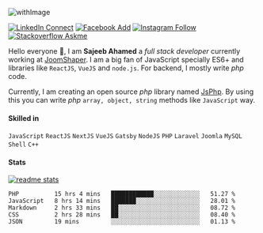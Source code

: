 ![withImage](https://user-images.githubusercontent.com/5783354/87874032-3d85dc80-c9e8-11ea-8eb7-d8ae7bc84376.png)

[![LinkedIn Connect](https://img.shields.io/badge/%20-Connect-black?color=14171A&labelColor=0576b5&logo=linkedin&logoColor=ffffff&style=for-the-badge)](https://www.linkedin.com/in/sisylana/) [![Facebook Add](https://img.shields.io/badge/%20-Add-black?color=14171A&labelColor=0b83ef&logo=facebook&logoColor=ffffff&style=for-the-badge)](https://www.facebook.com/ahamed.sajeeb.sisylana/) [![Instagram Follow](https://img.shields.io/badge/%20-Follow-black?color=14171A&labelColor=cc345a&logo=instagram&logoColor=ffffff&style=for-the-badge)](https://www.instagram.com/sajeeb07ahamed/) [![Stackoverflow Askme](https://img.shields.io/badge/%20-Ask-black?color=14171A&labelColor=ee7c23&logo=stackoverflow&logoColor=ffffff&style=for-the-badge)](https://stackoverflow.com/users/4610740/sajeeb-ahamed)



Hello everyone :raised_hands:, I am **Sajeeb Ahamed** a *full stack developer* currently working at [JoomShaper](https://joomshaper.com). I am a big fan of JavaScript specially ES6+ and libraries like `ReactJS`, `VueJS` and `node.js`. For backend, I mostly write *php* code.

Currently, I am creating an open source *php* library named [JsPhp](https://github.com/ahamed/JsPhp). By using this you can write *php* `array, object, string` methods like `JavaScript` way.

#### Skilled in
`JavaScript` `ReactJS` `NextJS` `VueJS` `Gatsby` `NodeJS` `PHP` `Laravel` `Joomla` `MySQL` `Shell` `C++`

#### Stats
[![readme stats](https://github-readme-stats.vercel.app/api?username=ahamed&show_icons=true)](https://github.com/ahamed/JsPhp)
<!--START_SECTION:waka-->
```text
PHP          15 hrs 4 mins   ████████████░░░░░░░░░░░░░   51.27 % 
JavaScript   8 hrs 14 mins   ███████░░░░░░░░░░░░░░░░░░   28.01 % 
Markdown     2 hrs 33 mins   ██░░░░░░░░░░░░░░░░░░░░░░░   08.72 % 
CSS          2 hrs 28 mins   ██░░░░░░░░░░░░░░░░░░░░░░░   08.40 % 
JSON         19 mins         ░░░░░░░░░░░░░░░░░░░░░░░░░   01.13 %
```
<!--END_SECTION:waka-->
